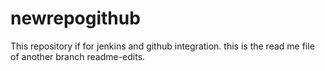 # newrepogithub
This repository if for jenkins and github integration.
this is the read me file of another branch readme-edits. 
